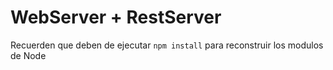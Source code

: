 #   WebServer + RestServer

Recuerden que deben de ejecutar ```npm install``` para reconstruir los modulos de Node